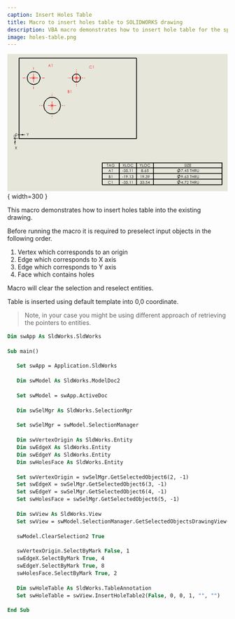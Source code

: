 ```yaml
---
caption: Insert Holes Table
title: Macro to insert holes table to SOLIDWORKS drawing
description: VBA macro demonstrates how to insert hole table for the specified entities using SOLIDWORKS API
image: holes-table.png
---
```

![Holes table](holes-table.png){ width=300 }

This macro demonstrates how to insert holes table into the existing drawing.

Before running the macro it is required to preselect input objects in the following order.

1. Vertex which corresponds to an origin
1. Edge which corresponds to X axis
1. Edge which corresponds to Y axis
1. Face which contains holes

Macro will clear the selection and reselect entities.

Table is inserted using default template into 0,0 coordinate.

 > Note, in your case you might be using different approach of retrieving the pointers to entities. 

 ~~~ vb
Dim swApp As SldWorks.SldWorks

Sub main()

    Set swApp = Application.SldWorks

    Dim swModel As SldWorks.ModelDoc2
    
    Set swModel = swApp.ActiveDoc
    
    Dim swSelMgr As SldWorks.SelectionMgr
    
    Set swSelMgr = swModel.SelectionManager
    
    Dim swVertexOrigin As SldWorks.Entity
    Dim swEdgeX As SldWorks.Entity
    Dim swEdgeY As SldWorks.Entity
    Dim swHolesFace As SldWorks.Entity
    
    Set swVertexOrigin = swSelMgr.GetSelectedObject6(2, -1)
    Set swEdgeX = swSelMgr.GetSelectedObject6(3, -1)
    Set swEdgeY = swSelMgr.GetSelectedObject6(4, -1)
    Set swHolesFace = swSelMgr.GetSelectedObject6(5, -1)
    
    Dim swView As SldWorks.View
    Set swView = swModel.SelectionManager.GetSelectedObjectsDrawingView(1)
    
    swModel.ClearSelection2 True
    
    swVertexOrigin.SelectByMark False, 1
    swEdgeX.SelectByMark True, 4
    swEdgeY.SelectByMark True, 8
    swHolesFace.SelectByMark True, 2
    
    Dim swHoleTable As SldWorks.TableAnnotation
    Set swHoleTable = swView.InsertHoleTable2(False, 0, 0, 1, "", "")
    
End Sub
~~~

